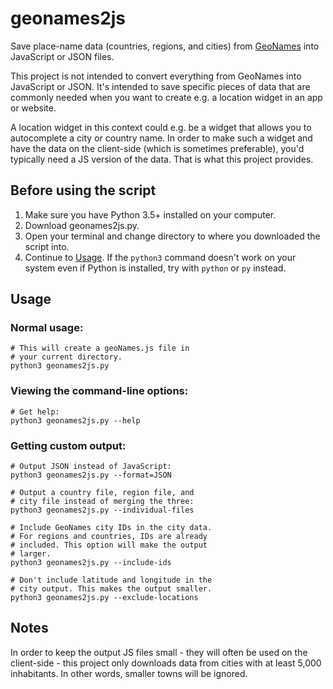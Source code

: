 # geonames2js

Save place-name data (countries, regions, and cities) from [GeoNames](https://www.geonames.org/) into JavaScript or JSON files.

This project is not intended to convert everything from GeoNames into JavaScript or JSON. It's intended to save specific pieces of data that are commonly needed when you want to create e.g. a location widget in an app or website.

A location widget in this context could e.g. be a widget that allows you to autocomplete a city or country name. In order to make such a widget and have the data on the client-side (which is sometimes preferable), you'd typically need a JS version of the data. That is what this project provides.



## Before using the script

1. Make sure you have Python 3.5+ installed on your computer.
1. Download geonames2js.py.
1. Open your terminal and change directory to where you downloaded the script into.
1. Continue to [Usage](#usage). If the ```python3``` command doesn't work on your system even if Python is installed, try with ```python``` or ```py``` instead.



## Usage

### Normal usage:
```shell
# This will create a geoNames.js file in
# your current directory.
python3 geonames2js.py
```

### Viewing the command-line options:
```shell
# Get help:
python3 geonames2js.py --help
```

### Getting custom output:
```shell
# Output JSON instead of JavaScript:
python3 geonames2js.py --format=JSON

# Output a country file, region file, and
# city file instead of merging the three:
python3 geonames2js.py --individual-files

# Include GeoNames city IDs in the city data.
# For regions and countries, IDs are already
# included. This option will make the output
# larger.
python3 geonames2js.py --include-ids

# Don't include latitude and longitude in the
# city output. This makes the output smaller.
python3 geonames2js.py --exclude-locations

```



## Notes

In order to keep the output JS files small - they will often be used on the client-side - this project only downloads data from cities with at least 5,000 inhabitants. In other words, smaller towns will be ignored.